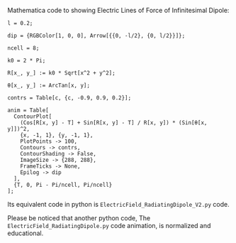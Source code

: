 


Mathematica code to showing Electric Lines of Force of Infinitesimal Dipole:

```
l = 0.2;

dip = {RGBColor[1, 0, 0], Arrow[{{0, -l/2}, {0, l/2}}]};

ncell = 8;

k0 = 2 * Pi;

R[x_, y_] := k0 * Sqrt[x^2 + y^2];

θ[x_, y_] := ArcTan[x, y];

contrs = Table[c, {c, -0.9, 0.9, 0.2}];

anim = Table[
  ContourPlot[
    (Cos[R[x, y] - T] + Sin[R[x, y] - T] / R[x, y]) * (Sin[θ[x, y]])^2,
    {x, -1, 1}, {y, -1, 1},
    PlotPoints -> 100,
    Contours -> contrs,
    ContourShading -> False,
    ImageSize -> {288, 288},
    FrameTicks -> None,
    Epilog -> dip
  ],
  {T, 0, Pi - Pi/ncell, Pi/ncell}
];
```

Its equivalent code in python is `ElectricField_RadiatingDipole_V2.py` code.

Please be noticed that another python code, The `ElectricField_RadiatingDipole.py` code animation, is normalized and educational.
